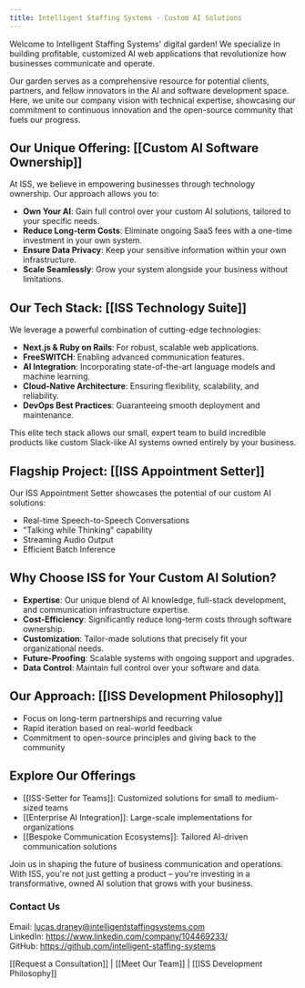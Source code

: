 ```yaml
---
title: Intelligent Staffing Systems - Custom AI Solutions
---
```


Welcome to Intelligent Staffing Systems' digital garden! 
We specialize in building profitable, customized AI web applications that revolutionize how businesses communicate and operate.

Our garden serves as a comprehensive resource for potential clients, partners, and fellow innovators in the AI and software development space. Here, we unite our company vision with technical expertise, showcasing our commitment to continuous innovation and the open-source community that fuels our progress.

## Our Unique Offering: [[Custom AI Software Ownership]]
At ISS, we believe in empowering businesses through technology ownership. Our approach allows you to:

- **Own Your AI**: Gain full control over your custom AI solutions, tailored to your specific needs.
- **Reduce Long-term Costs**: Eliminate ongoing SaaS fees with a one-time investment in your own system.
- **Ensure Data Privacy**: Keep your sensitive information within your own infrastructure.
- **Scale Seamlessly**: Grow your system alongside your business without limitations.

## Our Tech Stack: [[ISS Technology Suite]]
We leverage a powerful combination of cutting-edge technologies:

- **Next.js & Ruby on Rails**: For robust, scalable web applications.
- **FreeSWITCH**: Enabling advanced communication features.
- **AI Integration**: Incorporating state-of-the-art language models and machine learning.
- **Cloud-Native Architecture**: Ensuring flexibility, scalability, and reliability.
- **DevOps Best Practices**: Guaranteeing smooth deployment and maintenance.

This elite tech stack allows our small, expert team to build incredible products like custom Slack-like AI systems owned entirely by your business.

## Flagship Project: [[ISS Appointment Setter]]
Our ISS Appointment Setter showcases the potential of our custom AI solutions:

- Real-time Speech-to-Speech Conversations
- "Talking while Thinking" capability
- Streaming Audio Output
- Efficient Batch Inference

## Why Choose ISS for Your Custom AI Solution?
- **Expertise**: Our unique blend of AI knowledge, full-stack development, and communication infrastructure expertise.
- **Cost-Efficiency**: Significantly reduce long-term costs through software ownership.
- **Customization**: Tailor-made solutions that precisely fit your organizational needs.
- **Future-Proofing**: Scalable systems with ongoing support and upgrades.
- **Data Control**: Maintain full control over your software and data.

## Our Approach: [[ISS Development Philosophy]]
- Focus on long-term partnerships and recurring value
- Rapid iteration based on real-world feedback
- Commitment to open-source principles and giving back to the community

## Explore Our Offerings
- [[ISS-Setter for Teams]]: Customized solutions for small to medium-sized teams
- [[Enterprise AI Integration]]: Large-scale implementations for organizations
- [[Bespoke Communication Ecosystems]]: Tailored AI-driven communication solutions

Join us in shaping the future of business communication and operations. With ISS, you're not just getting a product – you're investing in a transformative, owned AI solution that grows with your business.

### Contact Us
Email: lucas.draney@intelligentstaffingsystems.com  
LinkedIn: https://www.linkedin.com/company/104469233/  
GitHub: https://github.com/intelligent-staffing-systems  

[[Request a Consultation]] | [[Meet Our Team]] | [[ISS Development Philosophy]]